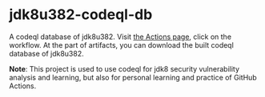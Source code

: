 # jdk8u382-codeql-db

A codeql database of jdk8u382. Visit [the Actions page](https://github.com/Ya0h4cker/jdk8u382-codeql-db/actions), click on the workflow. At the part of artifacts, you can download the built codeql database of jdk8u382.

**Note**: This project is used to use codeql for jdk8 security vulnerability analysis and learning, but also for personal learning and practice of GitHub Actions.
